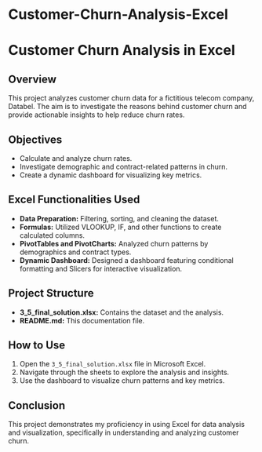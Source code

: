 # Customer-Churn-Analysis-Excel

# Customer Churn Analysis in Excel

## Overview
This project analyzes customer churn data for a fictitious telecom company, Databel. The aim is to investigate the reasons behind customer churn and provide actionable insights to help reduce churn rates.

## Objectives
- Calculate and analyze churn rates.
- Investigate demographic and contract-related patterns in churn.
- Create a dynamic dashboard for visualizing key metrics.

## Excel Functionalities Used
- **Data Preparation:** Filtering, sorting, and cleaning the dataset.
- **Formulas:** Utilized VLOOKUP, IF, and other functions to create calculated columns.
- **PivotTables and PivotCharts:** Analyzed churn patterns by demographics and contract types.
- **Dynamic Dashboard:** Designed a dashboard featuring conditional formatting and Slicers for interactive visualization.

## Project Structure
- **3_5_final_solution.xlsx:** Contains the dataset and the analysis.
- **README.md:** This documentation file.

## How to Use
1. Open the `3_5_final_solution.xlsx` file in Microsoft Excel.
2. Navigate through the sheets to explore the analysis and insights.
3. Use the dashboard to visualize churn patterns and key metrics.

## Conclusion
This project demonstrates my proficiency in using Excel for data analysis and visualization, specifically in understanding and analyzing customer churn.

